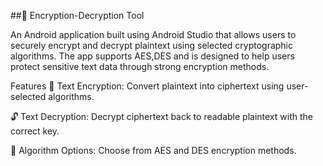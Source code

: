 
##🔐 Encryption-Decryption Tool

An Android application built using Android Studio that allows users to securely encrypt and decrypt plaintext using selected cryptographic algorithms. The app supports AES,DES and is designed to help users protect sensitive text data through strong encryption methods.


Features
🔏 Text Encryption: Convert plaintext into ciphertext using user-selected algorithms.

🔓 Text Decryption: Decrypt ciphertext back to readable plaintext with the correct key.

🔁 Algorithm Options: Choose from AES and DES encryption methods.
